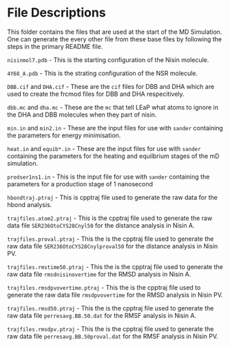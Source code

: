File Descriptions
=================

This folder contains the files that are used at the start of the MD Simulation. One can generate the every other file from these base files by following the steps in the primary README file.

```nisinmol7.pdb``` - This is the starting configuration of the Nisin molecule.  

```4Y68_A.pdb``` - This is the strating configuration of the NSR molecule.  

```DBB.cif``` and  ```DHA.cif``` - These are the ```cif``` files for DBB and DHA which are used to create the frcmod files for DBB and DHA respecitively.  

```dbb.mc``` and ```dha.mc``` - These are the ```mc``` that tell LEaP what atoms to ignore in the DHA and DBB molecules when they part of nisin.  

```min.in``` and ```min2.in``` - These are the input files for use with ```sander``` containing the parameters for energy minimisation.  

```heat.in``` and ```equib*.in``` - These are the input files for use with ```sander``` containing the parameters for the heating and equilbrium stages of the mD simulation.  

```prodser1ns1.in``` - This is the input file for use with ```sander``` containing the parameters for a production stage of 1 nanosecond

```hbondtraj.ptraj``` - This is cpptraj file used to generate the raw data for the hbond analysis.  

```trajfiles.atom2.ptraj``` - This is the cpptraj file used to generate the raw data file ```SER236OtoCYS28Cnyl50``` for the distance analysis in Nisin A.

```trajfiles.proval.ptraj``` - This the is the cpptraj file used to generate the raw data file ```SER236OtoCYS28Cnylproval50``` for the distance analysis in Nisin PV.

```trajfiles.rmstime50.ptraj``` - This the is the cpptraj file used to generate the raw data file ```rmsdnisinovertime``` for the RMSD analysis in Nisin A.  

```trajfiles.rmsdpvovertime.ptraj``` - This the is the cpptraj file used to generate the raw data file ```rmsdpvovertime``` for the RMSD analysis in Nisin PV.  

```trajfiles.rmsd50.ptraj``` - This the is the cpptraj file used to generate the raw data file ```perresavg.BB.50.dat``` for the RMSF analysis in Nisin A.

```trajfiles.rmsdpv.ptraj``` - This the is the cpptraj file used to generate the raw data file ```perresavg.BB.50proval.dat``` for the RMSF analysis in Nisin PV.   









 
